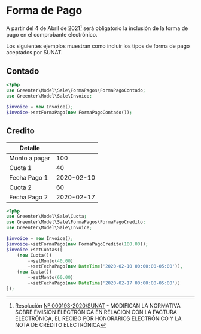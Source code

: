 # Forma de Pago

A partir del 4 de Abril de 2021[^1] será obligatorio la inclusión de la forma de pago en el comprobante electrónico.

Los siguientes ejemplos muestran como incluir los tipos de forma de pago aceptados por SUNAT.

## Contado

```php
<?php
use Greenter\Model\Sale\FormaPagos\FormaPagoContado;
use Greenter\Model\Sale\Invoice;

$invoice = new Invoice();
$invoice->setFormaPago(new FormaPagoContado());
```

## Credito

| Detalle | |
|-|-|
|Monto a pagar|100 |
|Cuota 1 | 40 |
|Fecha Pago 1 | 2020-02-10 |
|Cuota 2 | 60 |
|Fecha Pago 2 | 2020-02-17 |

```php
<?php
use Greenter\Model\Sale\Cuota;
use Greenter\Model\Sale\FormaPagos\FormaPagoCredito;
use Greenter\Model\Sale\Invoice;

$invoice = new Invoice();
$invoice->setFormaPago(new FormaPagoCredito(100.00));
$invoice->setCuotas([
    (new Cuota())
        ->setMonto(40.00)
        ->setFechaPago(new DateTime('2020-02-10 00:00:00-05:00')),
    (new Cuota())
        ->setMonto(60.00)
        ->setFechaPago(new DateTime('2020-02-17 00:00:00-05:00'))
]);
```

[^1]:
    Resolución [Nº 000193-2020/SUNAT](https://busquedas.elperuano.pe/download/url/modifican-la-normativa-sobre-emision-electronica-en-relacion-resolucion-n-000193-2020sunat-1900492-1) - MODIFICAN LA NORMATIVA SOBRE EMISIÓN ELECTRÓNICA EN RELACIÓN CON LA FACTURA ELECTRÓNICA, EL RECIBO POR HONORARIOS ELECTRÓNICO Y LA NOTA DE CRÉDITO ELECTRÓNICA
